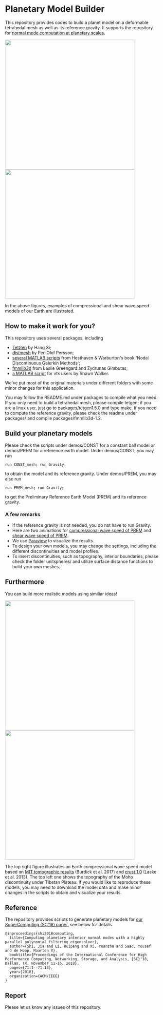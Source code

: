 Planetary Model Builder 
================================================================
This repository provides codes to build a planet model on a deformable tetrahedal mesh
as well as its reference gravity. It supports the repository for [normal mode computation at planetary scales](https://github.com/js1019/NormalModes).  

<img src="figs/PREM_vp.gif" width="425"/> <img src="figs/PREM_vs.gif" width="425"/>

In the above figures, examples of compressional and shear wave speed models of our Earth are illustrated. 

How to make it work for you? 
----------------------------------------------------------------
This repository uses several packages, including 
+ [TetGen](http://www.tetgen.org) by Hang Si;   
+ [distmesh](http://persson.berkeley.edu/distmesh/) by Per-Olof Persson;  
+ [several MATLAB scripts](https://github.com/tcew/nodal-dg) from Hesthaven & Warburton's book 'Nodal Discontinuous Galerkin Methods'; 
+ [fmmlib3d](https://github.com/zgimbutas/fmmlib3d) from Leslie Greengard and Zydrunas Gimbutas;  
+ [a MATLAB script](https://www.mathworks.com/matlabcentral/fileexchange/58002-write-binary-vtk-file-for-tetrahedral-grid-with-scalar-and-vector-data?s_tid=prof_contriblnk) for vtk users by Shawn Walker. 

We've put most of the original materials under different folders 
with some minor changes for this application.


You may follow the README.md under packages to compile what you need. 
If you only need to build a tetrahedal mesh, please compile tetgen; if you are a linux user, just go to packages/tetgen1.5.0 and type make. If you need to compute the reference gravity, please check the readme under packages/ and compile packages/fmmlib3d-1.2.  


Build your planetary models
-----------------------------------------------------------------
Please check the scripts under demos/CONST for a constant ball model or demos/PREM 
for a reference earth model. Under demos/CONST, you may run 
~~~ 
run CONST_mesh; run Gravity;
~~~
to obtain the model and its reference gravity. Under demos/PREM, you may also run 
~~~
run PREM_mesh; run Gravity;
~~~
to get the Preliminary Reference Earth Model (PREM) and its reference gravity.

### A few remarks
+ If the reference gravity is not needed, you do not have to run Gravity.
+ Here are two animations for [compressional wave speed of PREM](https://www.youtube.com/watch?v=4AeXhXGClcY) and [shear wave speed of PREM](https://www.youtube.com/watch?v=22yVo2G2e0k). 
+ We use [Paraview](https://www.paraview.org/) to visualize the results. 
+ To design your own models, you may change the settings, including the different discontinuities and model profiles. 
+ To insert discontinuities, such as topography, interior boundaries, please check the folder unitspheres/ and utilize surface distance functions to build your own meshes.  


Furthermore
------------------------------------------------------------------
You can build more realistic models using similiar ideas! 

<img src="figs/CMI_94k-eps.png" width="425"/> <img src="figs/MIT4M_vp-eps.png" width="425"/>

The top right figure illustrates an Earth compressional wave speed model based on [MIT tomographic results](https://pubs.geoscienceworld.org/ssa/srl/article/79/3/384/367688/upper-mantle-heterogeneity-beneath-north-america) (Burdick et al. 2017) 
and [crust 1.0](https://igppweb.ucsd.edu/~gabi/crust1.html) (Laske et al. 2013). The top left one shows the topography of the Moho discontinuity under Tibetan Plateau.
If you would like to reproduce these models, you may need to download the model data and make minor changes in the scripts to obtain and visualize your results. 



Reference
-------------------------------------------------------------------
The repository provides scripts to generate planetary models for [our SuperComputing (SC'18) paper](https://dl.acm.org/citation.cfm?id=3291751), see below for details. 

~~~
@inproceedings{shi2018computing,
  title={Computing planetary interior normal modes with a highly parallel polynomial filtering eigensolver},
  author={Shi, Jia and Li, Ruipeng and Xi, Yuanzhe and Saad, Yousef and de Hoop, Maarten V},
  booktitle={Proceedings of the International Conference for High Performance Computing, Networking, Storage, and Analysis, {SC}'18, Dallas, TX, November 11-16, 2018},
  pages={71:1--71:13},
  year={2018},
  organization={ACM/IEEE}
}
~~~


Report
-----------------------------------------------------------------
Please let us know any issues of this repository. 
